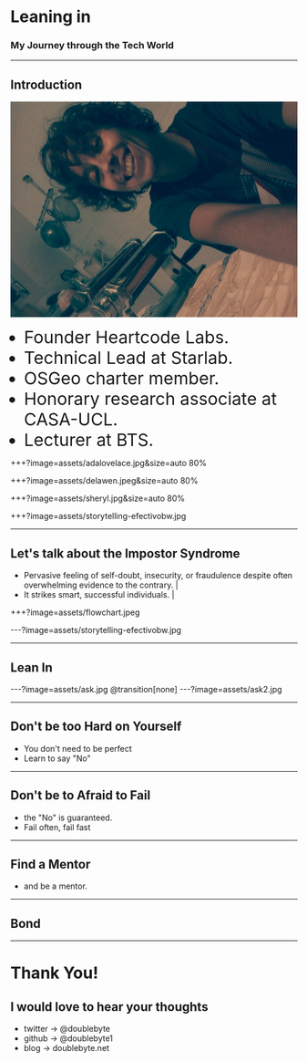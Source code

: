 # Leaning in
### My Journey through the Tech World
---

## Introduction
<!-- Who am I?-->
<div id="container">
  <div id="content">
    <img src="https://raw.githubusercontent.com/doublebyte1/keynotes/master/assets/pasta_fresca.jpg">
  </div>
  <div id="navbar">
    <ul>
       <li style="font-size:30px">Founder Heartcode Labs.</li>
       <li style="font-size:30px">Technical Lead at Starlab.</li>
       <li style="font-size:30px">OSGeo charter member.</li>
       <li style="font-size:30px">Honorary research associate at CASA-UCL.</li>
       <li style="font-size:30px">Lecturer at BTS.</li>
    </ul>
  </div>
</div>

+++?image=assets/adalovelace.jpg&size=auto 80%

+++?image=assets/delawen.jpeg&size=auto 80%

+++?image=assets/sheryl.jpg&size=auto 80%

+++?image=assets/storytelling-efectivobw.jpg

---
## Let's talk about the Impostor Syndrome

- Pervasive feeling of self-doubt, insecurity, or fraudulence despite often overwhelming evidence to the contrary.  |
- It strikes smart, successful individuals.  |

+++?image=assets/flowchart.jpeg

---?image=assets/storytelling-efectivobw.jpg

---
## Lean In

---?image=assets/ask.jpg
@transition[none]
---?image=assets/ask2.jpg

---
## Don't be too Hard on Yourself

- You don't need to be perfect
- Learn to say "No"

---
## Don't be to Afraid to Fail

- the "No" is guaranteed.
- Fail often, fail fast

---
## Find a Mentor

- and be a mentor.

---
## Bond

---

# Thank You!
## I would love to hear your thoughts

* twitter -> @doublebyte
* github -> @doublebyte1
* blog -> doublebyte.net
